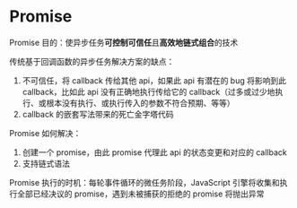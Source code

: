 # Promise

Promise 目的：使异步任务**可控制可信任**且**高效地链式组合**的技术

传统基于回调函数的异步任务解决方案的缺点：

1. 不可信任，将 callback 传给其他 api，如果此 api 有潜在的 bug 将影响到此 callback，比如此 api 没有正确地执行传给它的 callback（过多或过少地执行、或根本没有执行、或执行传入的参数不符合预期、等等）
2. callback 的嵌套写法带来的死亡金字塔代码

Promise 如何解决：

1. 创建一个 promise，由此 promise 代理此 api 的状态变更和对应的 callback
2. 支持链式语法

Promise 执行的时机：每轮事件循环的微任务阶段，JavaScript 引擎将收集和执行全部已经决议的 promise，遇到未被捕获的拒绝的 promise 将抛出异常

